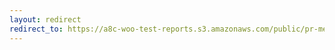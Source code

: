 ```yaml
---
layout: redirect
redirect_to: https://a8c-woo-test-reports.s3.amazonaws.com/public/pr-merge/39032/e2e/index.html
---
```

